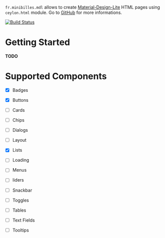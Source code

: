 
`fr.minibilles.mdl` allows to create [Material-Design-Lite](https://getmdl.io) HTML pages using `ceylon.html` module. Go to [GitHub](https://github.com/jeancharles-roger/fr.minibilles.mdl) for more informations.

[![Build Status](https://travis-ci.org/jeancharles-roger/fr.minibilles.mdl.svg?branch=master)](https://travis-ci.org/jeancharles-roger/fr.minibilles.mdl)


# Getting Started

**TODO**

# Supported Components

 - [x] Badges
 - [x] Buttons
 - [ ] Cards
 - [ ] Chips
 - [ ] Dialogs
 - [ ] Layout
 - [x] Lists
 - [ ] Loading
 - [ ] Menus
 - [ ] liders
 - [ ] Snackbar
 - [ ] Toggles
 - [ ] Tables
 - [ ] Text Fields
 - [ ] Tooltips

